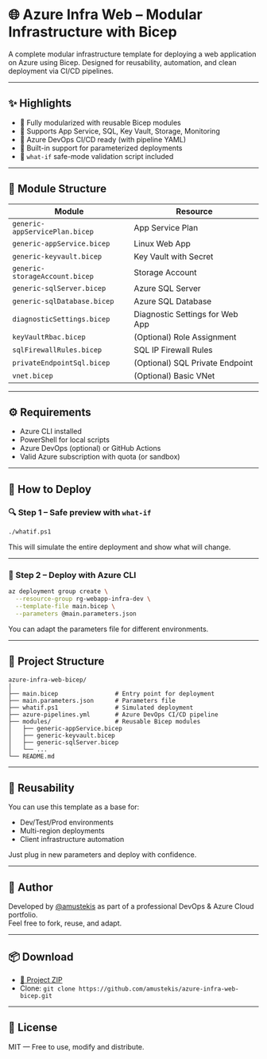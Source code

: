
# 🌐 Azure Infra Web – Modular Infrastructure with Bicep

A complete modular infrastructure template for deploying a web application on Azure using Bicep. Designed for reusability, automation, and clean deployment via CI/CD pipelines.


---

## ✨ Highlights

- 🔹 Fully modularized with reusable Bicep modules
- 🔹 Supports App Service, SQL, Key Vault, Storage, Monitoring
- 🔹 Azure DevOps CI/CD ready (with pipeline YAML)
- 🔹 Built-in support for parameterized deployments
- 🔹 `what-if` safe-mode validation script included

---

## 🧱 Module Structure

| Module | Resource |
|--------|----------|
| `generic-appServicePlan.bicep` | App Service Plan |
| `generic-appService.bicep`     | Linux Web App |
| `generic-keyvault.bicep`       | Key Vault with Secret |
| `generic-storageAccount.bicep` | Storage Account |
| `generic-sqlServer.bicep`      | Azure SQL Server |
| `generic-sqlDatabase.bicep`    | Azure SQL Database |
| `diagnosticSettings.bicep`     | Diagnostic Settings for Web App |
| `keyVaultRbac.bicep`           | (Optional) Role Assignment |
| `sqlFirewallRules.bicep`       | SQL IP Firewall Rules |
| `privateEndpointSql.bicep`     | (Optional) SQL Private Endpoint |
| `vnet.bicep`                   | (Optional) Basic VNet |

---

## ⚙️ Requirements

- Azure CLI installed
- PowerShell for local scripts
- Azure DevOps (optional) or GitHub Actions
- Valid Azure subscription with quota (or sandbox)

---

## 🚀 How to Deploy

### 🔍 Step 1 – Safe preview with `what-if`

```bash
./whatif.ps1
```

This will simulate the entire deployment and show what will change.

---

### 🚀 Step 2 – Deploy with Azure CLI

```bash
az deployment group create \
  --resource-group rg-webapp-infra-dev \
  --template-file main.bicep \
  --parameters @main.parameters.json
```

You can adapt the parameters file for different environments.

---

## 📁 Project Structure

```
azure-infra-web-bicep/
│
├── main.bicep                # Entry point for deployment
├── main.parameters.json      # Parameters file
├── whatif.ps1                # Simulated deployment
├── azure-pipelines.yml       # Azure DevOps CI/CD pipeline
├── modules/                  # Reusable Bicep modules
│   ├── generic-appService.bicep
│   ├── generic-keyvault.bicep
│   ├── generic-sqlServer.bicep
│   └── ...
└── README.md
```

---

## 🔁 Reusability

You can use this template as a base for:

- Dev/Test/Prod environments
- Multi-region deployments
- Client infrastructure automation

Just plug in new parameters and deploy with confidence.

---

## 👤 Author

Developed by [@amustekis](https://github.com/amustekis) as part of a professional DevOps & Azure Cloud portfolio.  
Feel free to fork, reuse, and adapt.

---

## 📦 Download

- [📁 Project ZIP](./azure-infra-web-bicep.zip)
- Clone: `git clone https://github.com/amustekis/azure-infra-web-bicep.git`

---

## 📝 License

MIT — Free to use, modify and distribute.
